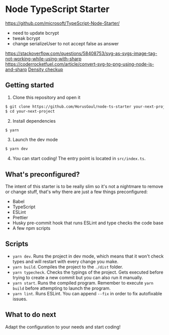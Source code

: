 # Node TypeScript Starter

https://github.com/microsoft/TypeScript-Node-Starter/
  - need to update bcrypt
  - tweak bcrypt
  - change serializeUser to not accept false as answer
  
https://stackoverflow.com/questions/58408753/svg-as-svgs-image-tag-not-working-while-using-with-sharp
https://coderrocketfuel.com/article/convert-svg-to-png-using-node-js-and-sharp
[Density checkup](https://github.com/lovell/sharp/issues/729)

## Getting started

1. Clone this repository and open it

```bash
$ git clone https://github.com/HorusGoul/node-ts-starter your-next-project
$ cd your-next-project
```

2. Install dependencies

```bash
$ yarn
```

3. Launch the dev mode

```bash
$ yarn dev
```

4. You can start coding! The entry point is located in `src/index.ts`.

## What's preconfigured?

The intent of this starter is to be really slim so it's not a nightmare to remove or change stuff, that's why there are just a few things preconfigured:

- Babel
- TypeScript
- ESLint
- Prettier
- Husky pre-commit hook that runs ESLint and type checks the code base
- A few npm scripts

## Scripts

- `yarn dev`. Runs the project in dev mode, which means that it won't check types and will restart with every change you make.
- `yarn build`. Compiles the project to the `./dist` folder.
- `yarn typecheck`. Checks the typings of the project. Gets executed before trying to create a new commit but you can also run it manually.
- `yarn start`. Runs the compiled program. Remember to execute `yarn build` before attempting to launch the program.
- `yarn lint`. Runs ESLint. You can append `--fix` in order to fix autofixable issues.

## What to do next

Adapt the configuration to your needs and start coding!
